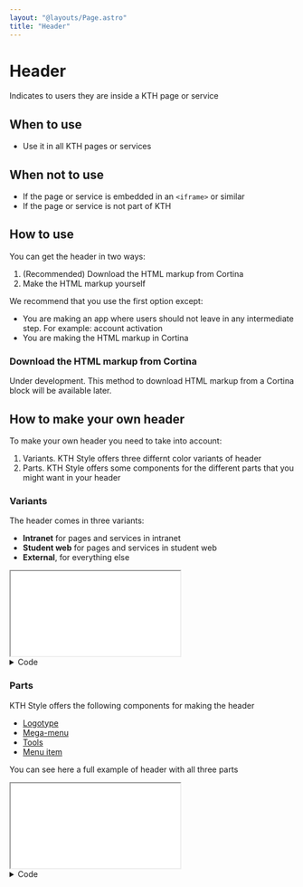 ```yaml
---
layout: "@layouts/Page.astro"
title: "Header"
---
```


# Header

<p class="lead">Indicates to users they are inside a KTH page or service</p>

## When to use

- Use it in all KTH pages or services

## When not to use

- If the page or service is embedded in an `<iframe>` or similar
- If the page or service is not part of KTH

## How to use

You can get the header in two ways:

1. (Recommended) Download the HTML markup from Cortina
2. Make the HTML markup yourself

We recommend that you use the first option except:

- You are making an app where users should not leave in any intermediate step. For example: account activation
- You are making the HTML markup in Cortina

### Download the HTML markup from Cortina

Under development. This method to download HTML markup from a Cortina block will be available later.

## How to make your own header

To make your own header you need to take into account:

1. Variants. KTH Style offers three differnt color variants of header
2. Parts. KTH Style offers some components for the different parts that you might want in your header

### Variants

The header comes in three variants:

- **Intranet** for pages and services in intranet
- **Student web** for pages and services in student web
- **External**, for everything else

<iframe src="/style/en/examples/header/variants"></iframe>

<details>
<summary>Code</summary>
<div>

```html
<header class="kth-header external"></header>
<header class="kth-header student-web"></header>
<header class="kth-header intranet"></header>
```

</div>
</details>

### Parts

KTH Style offers the following components for making the header

- [Logotype](/style/en/components/logotype)
- [Mega-menu](/style/en/components/mega-menu)
- [Tools](/style/en/components/header__tools)
- [Menu item](/style/en/components/menu-item)

You can see here a full example of header with all three parts

<iframe src="/style/en/examples/header/full-example"></iframe>

<details>
<summary>Code</summary>
<div>

```html
<header class="kth-header external">
  <div class="kth-header__container">
    <a href="/" class="kth-logotype">
      <figure>
        <img
          srcset="
            /style/assets/kth-logotype-white.webp,
            /style/assets/kth-logotype-white@2x.webp 2x,
            /style/assets/kth-logotype-white@3x.webp 3x
          "
          src="/style/assets/kth-logotype-white.png"
        />
      </figure>
    </a>
    <nav class="kth-mega-menu">
      <ul>
        <li>
          <a href="#" class="kth-menu-item"> Item in mega-menu for desktop </a>
        </li>
      </ul>
    </nav>
    <ul class="kth-header__tools">
      <li>
        <a href="" class="kth-menu-item language"> English </a>
      </li>
      <li>
        <nav class="kth-mega-menu--collapsable">
          <button class="kth-menu-item">Menu in mobile</button>
        </nav>
      </li>
    </ul>
  </div>
</header>
```

</div>
</details>
